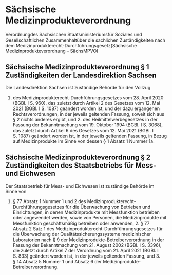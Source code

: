 # Sächsische Medizinprodukteverordnung

Verordnungdes Sächsischen Staatsministeriumsfür Soziales und Gesellschaftlichen Zusammenhaltüber die sachlichen Zuständigkeiten nach dem Medizinprodukterecht-Durchführungsgesetz(Sächsische Medizinprodukteverordnung – SächsMPVO)

## Sächsische Medizinprodukteverordnung § 1 Zuständigkeiten der Landesdirektion Sachsen

Die Landesdirektion Sachsen ist zuständige Behörde für den Vollzug

1. des Medizinprodukterecht-Durchführungsgesetzes vom 28. April 2020 (BGBl. I S. 960), das zuletzt durch Artikel 2 des Gesetzes vom 12. Mai 2021 (BGBl. I S. 1087) geändert worden ist, und der dazu ergangenen Rechtsverordnungen, in der jeweils geltenden Fassung, soweit sich aus § 2 nichts anderes ergibt, und 2. des Heilmittelwerbegesetzes in der Fassung der Bekanntmachung vom 19. Oktober 1994 (BGBl. I S. 3068), das zuletzt durch Artikel 6 des Gesetzes vom 12. Mai 2021 (BGBl. I S. 1087) geändert worden ist, in der jeweils geltenden Fassung, in Bezug auf Medizinprodukte im Sinne von dessen § 1 Absatz 1 Nummer 1a. 
## Sächsische Medizinprodukteverordnung § 2 Zuständigkeiten des Staatsbetriebs für Mess- und Eichwesen

Der Staatsbetrieb für Mess- und Eichwesen ist zuständige Behörde im Sinne von

1. § 77 Absatz 1 Nummer 1 und 2 des Medizinprodukterecht-Durchführungsgesetzes für die Überwachung von Betrieben und Einrichtungen, in denen Medizinprodukte mit Messfunktion betrieben oder angewendet werden, sowie von Personen, die Medizinprodukte mit Messfunktion geschäftsmäßig betreiben oder anwenden, 2. § 77 Absatz 2 Satz 1 des Medizinprodukterecht-Durchführungsgesetzes für die Überwachung der Qualitätssicherungssysteme medizinischer Laboratorien nach § 9 der Medizinprodukte-Betreiberverordnung in der Fassung der Bekanntmachung vom 21. August 2002 (BGBl. I S. 3396), die zuletzt durch Artikel 7 der Verordnung vom 21. April 2021 (BGBl. I S. 833) geändert worden ist, in der jeweils geltenden Fassung, und 3. § 14 Absatz 5 Nummer 1 und Absatz 6 der Medizinprodukte-Betreiberverordnung. 